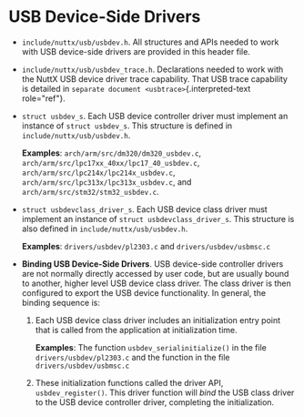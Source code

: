 USB Device-Side Drivers
=======================

-   `include/nuttx/usb/usbdev.h`. All structures and APIs needed to work
    with USB device-side drivers are provided in this header file.

-   `include/nuttx/usb/usbdev_trace.h`. Declarations needed to work with
    the NuttX USB device driver trace capability. That USB trace
    capability is detailed in `separate
    document <usbtrace>`{.interpreted-text role="ref"}.

-   `struct usbdev_s`. Each USB device controller driver must implement
    an instance of `struct usbdev_s`. This structure is defined in
    `include/nuttx/usb/usbdev.h`.

    **Examples**: `arch/arm/src/dm320/dm320_usbdev.c`,
    `arch/arm/src/lpc17xx_40xx/lpc17_40_usbdev.c`,
    `arch/arm/src/lpc214x/lpc214x_usbdev.c`,
    `arch/arm/src/lpc313x/lpc313x_usbdev.c`, and
    `arch/arm/src/stm32/stm32_usbdev.c`.

-   `struct usbdevclass_driver_s`. Each USB device class driver must
    implement an instance of `struct usbdevclass_driver_s`. This
    structure is also defined in `include/nuttx/usb/usbdev.h`.

    **Examples**: `drivers/usbdev/pl2303.c` and
    `drivers/usbdev/usbmsc.c`

-   **Binding USB Device-Side Drivers**. USB device-side controller
    drivers are not normally directly accessed by user code, but are
    usually bound to another, higher level USB device class driver. The
    class driver is then configured to export the USB device
    functionality. In general, the binding sequence is:

    1.  Each USB device class driver includes an initialization entry
        point that is called from the application at initialization
        time.

        **Examples**: The function `usbdev_serialinitialize()` in the
        file `drivers/usbdev/pl2303.c` and the function in the file
        `drivers/usbdev/usbmsc.c`

    2.  These initialization functions called the driver API,
        `usbdev_register()`. This driver function will *bind* the USB
        class driver to the USB device controller driver, completing the
        initialization.
